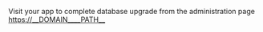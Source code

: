 Visit your app to complete database upgrade from the administration page <https://__DOMAIN____PATH__>
